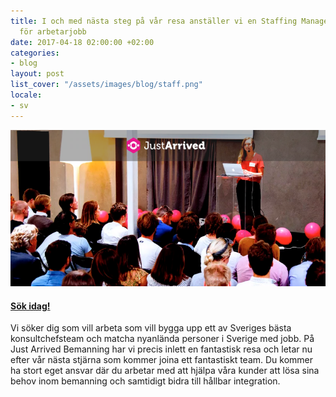 ```yaml
---
title: I och med nästa steg på vår resa anställer vi en Staffing Manager med ansvar
  för arbetarjobb
date: 2017-04-18 02:00:00 +02:00
categories:
- blog
layout: post
list_cover: "/assets/images/blog/staff.png"
locale:
- sv
---
```


![Staffing Manager](/assets/images/blog/staff.png)

#### [Sök idag!](https://careers.justarrived.se/jobs/32414)


Vi söker dig som vill arbeta som vill bygga upp ett av Sveriges bästa konsultchefsteam och matcha nyanlända personer i Sverige med jobb. På Just Arrived Bemanning har vi precis inlett en fantastisk resa och letar nu efter vår nästa stjärna som kommer joina ett fantastiskt team. Du kommer ha stort eget ansvar där du arbetar med att hjälpa våra kunder att lösa sina behov inom bemanning och samtidigt bidra till hållbar integration.
